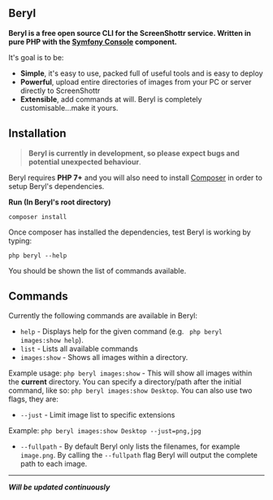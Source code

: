 ## Beryl ##

**Beryl is a free open source CLI for the ScreenShottr service. Written in pure PHP with the [Symfony Console](https://symfony.com/doc/current/components/console.html) component.**

It's goal is to be:

* **Simple**, it's easy to use, packed full of useful tools and is easy to deploy
* **Powerful**, upload entire directories of images from your PC or server directly to ScreenShottr
* **Extensible**, add commands at will. Beryl is completely customisable...make it yours.


## Installation

> **Beryl is currently in development, so please expect bugs and potential unexpected behaviour**.

Beryl requires **PHP 7+** and you will also need to install [Composer](https://getcomposer.org) in order to setup Beryl's dependencies.

**Run (In Beryl's root directory)**
```
composer install
```

Once composer has installed the dependencies, test Beryl is working by typing:

```
php beryl --help
```

You should be shown the list of commands available.

## Commands
Currently the following commands are available in Beryl:

 - ``` help ``` - Displays help for the given command (e.g. ``` php beryl images:show help```).
 - ``` list ``` - Lists all available commands
 - ``` images:show ``` - Shows all images within a directory.
 
 Example usage:
 ``` php beryl images:show ``` - This will show all images within the **current** directory. You can specify a directory/path after the initial command, like so:
 ``` php beryl images:show Desktop ```. You can also use two flags, they are:
 
 - ``` --just ``` - Limit image list to specific extensions
 
 Example:
 ``` php beryl images:show Desktop --just=png,jpg ```
 - ``` --fullpath ``` - By default Beryl only lists the filenames, for example `image.png`. By calling the `--fullpath` flag Beryl will output the complete path to each image.


----------
***Will be updated continuously***
